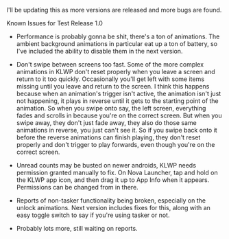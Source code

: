 I'll be updating this as more versions are released and more bugs are found.

Known Issues for Test Release 1.0

* Performance is probably gonna be shit, there's a ton of animations. The ambient background animations in particular eat up a ton of battery, so I've included the ability to disable them in the next version.

* Don't swipe between screens too fast. Some of the more complex animations in KLWP don't reset properly when you leave a screen and return to it too quickly. Occasionally you'll get left with some items missing until you leave and return to the screen. I think this happens because when an animation's trigger isn't active, the animation isn't just not happening, it plays in reverse until it gets to the starting point of the animation. So when you swipe onto say, the left screen, everything fades and scrolls in because you're on the correct screen. But when you swipe away, they don't just fade away, they also do those same animations in reverse, you just can't see it. So if you swipe back onto it before the reverse animations can finish playing, they don't reset properly and don't trigger to play forwards, even though you're on the correct screen.

* Unread counts may be busted on newer androids, KLWP needs permission granted manually to fix. On Nova Launcher, tap and hold on the KLWP app icon, and then drag it up to App Info when it appears. Permissions can be changed from in there.

* Reports of non-tasker functionality being broken, especially on the unlock animations. Next version includes fixes for this, along with an easy toggle switch to say if you're using tasker or not.

* Probably lots more, still waiting on reports.
